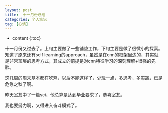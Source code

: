 ```yaml
---
layout: post
title:  十一月份总结
categories: 个人笔记
tag: [心情]
---
```


* content
{:toc}

十一月份又过去了。上旬主要做了一些铺垫工作，下旬主要是做了很微小的探索。
知道了原来还有self learning的approach，虽然是在cnn的框架里边的，其实就是非常顶层的思考方式，其成立的前提是对cnn特征学习的深刻理解+很强的先验。

这几周的周末基本都在吃鸡，以后不能这样了，少玩一点，多思考，多实践，已是危急之秋了啊。

昨天室友中了一篇sci，他总算是达到毕业要求了，恭喜室友。

我也要努力啊，又得进入奋斗模式了。



